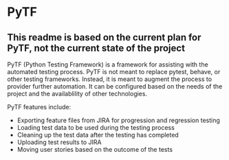 # PyTF
## **This readme is based on the current plan for PyTF, not the current state of the project**
PyTF (Python Testing Framework) is a framework for assisting with the automated testing process.
PyTF is not meant to replace pytest, behave, or other testing frameworks.  Instead, it is meant to
augment the process to provider further automation.  It can be configured based on the needs of the project and the availablility of other technologies.

PyTF features include:
- Exporting feature files from JIRA for progression and regression testing
- Loading test data to be used during the testing process
- Cleaning up the test data after the testing has completed
- Uploading test results to JIRA
- Moving user stories based on the outcome of the tests